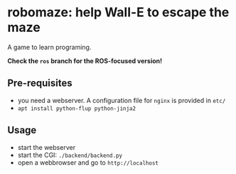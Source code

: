 robomaze: help Wall-E to escape the maze
========================================

A game to learn programing.

**Check the `ros` branch for the ROS-focused version!**

Pre-requisites
--------------

- you need a webserver. A configuration file for `nginx` is provided in `etc/`
- `apt install python-flup python-jinja2`

Usage
-----

- start the webserver
- start the CGI: `./backend/backend.py`
- open a webbrowser and go to `http://localhost`


